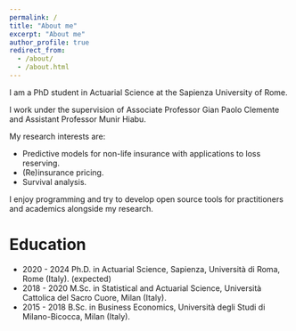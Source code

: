 ```yaml
---
permalink: /
title: "About me"
excerpt: "About me"
author_profile: true
redirect_from: 
  - /about/
  - /about.html
---
```


I am a PhD student in Actuarial Science at the Sapienza University of Rome.  

I work under the supervision of Associate Professor Gian Paolo Clemente and Assistant Professor Munir Hiabu.

My research interests are:

* Predictive models for non-life insurance with applications to loss reserving.
* (Re)insurance pricing.
* Survival analysis.

I enjoy programming and try to develop open source tools for practitioners and academics alongside my research.

Education
========================

* 2020 - 2024 Ph.D. in Actuarial Science, Sapienza, Università di Roma, Rome (Italy). (expected)
* 2018 - 2020 M.Sc. in Statistical and Actuarial Science, Università Cattolica del Sacro Cuore, Milan (Italy).  
* 2015 - 2018 B.Sc. in Business Economics, Università degli Studi di Milano-Bicocca, Milan (Italy).  